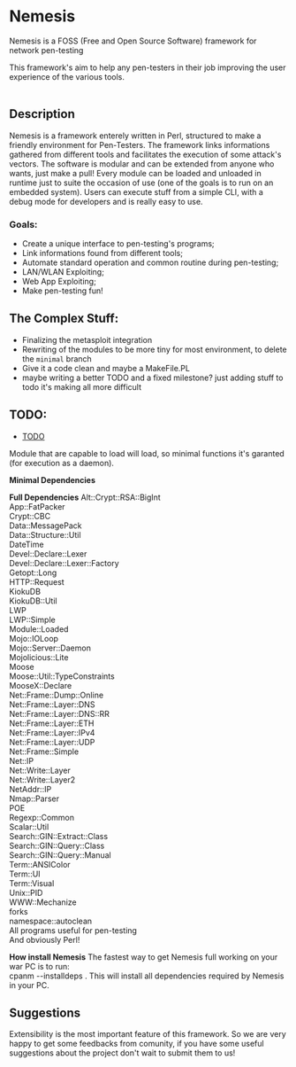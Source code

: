 Nemesis
=======
Nemesis is a FOSS (Free and Open Source Software) framework for network pen-testing


This framework's aim to help any pen-testers in their job improving the user experience of the various tools.<br /> <br />

## Description
Nemesis is a framework enterely written in Perl, structured to make a friendly environment for Pen-Testers.
The framework links informations gathered from different tools and facilitates the execution of some attack's vectors.
The software is modular and can be extended from anyone who wants, just make a pull!
Every module can be loaded and unloaded in runtime just to suite the occasion of use (one of the goals is to run on an embedded system).
Users can execute stuff from a simple CLI, with a debug mode for developers and is really easy to use.


### Goals:

* Create a unique interface to pen-testing's programs;
* Link informations found from different tools;
* Automate standard operation and common routine during pen-testing;
* LAN/WLAN Exploiting;
* Web App Exploiting;
* Make pen-testing fun!

## The Complex Stuff:
* Finalizing the metasploit integration
* Rewriting of the modules to be more tiny for most environment, to delete the ```minimal``` branch
* Give it a code clean and maybe a MakeFile.PL
* maybe writing a better TODO and a fixed milestone? just adding stuff to todo it's making all more difficult

## TODO:
- [TODO](/TODO)
 


Module that are capable to load will load, so minimal functions it's garanted (for execution as a daemon).


**Minimal Dependencies**



**Full Dependencies**
Alt::Crypt::RSA::BigInt<br />
App::FatPacker<br />
Crypt::CBC<br />
Data::MessagePack<br />
Data::Structure::Util<br />
DateTime<br />
Devel::Declare::Lexer<br />
Devel::Declare::Lexer::Factory<br />
Getopt::Long<br />
HTTP::Request<br />
KiokuDB<br />
KiokuDB::Util<br />
LWP<br />
LWP::Simple<br />
Module::Loaded<br />
Mojo::IOLoop<br />
Mojo::Server::Daemon<br />
Mojolicious::Lite<br />
Moose<br />
Moose::Util::TypeConstraints<br />
MooseX::Declare<br />
Net::Frame::Dump::Online<br />
Net::Frame::Layer::DNS<br />
Net::Frame::Layer::DNS::RR<br />
Net::Frame::Layer::ETH<br />
Net::Frame::Layer::IPv4<br />
Net::Frame::Layer::UDP<br />
Net::Frame::Simple<br />
Net::IP<br />
Net::Write::Layer<br />
Net::Write::Layer2<br />
NetAddr::IP<br />
Nmap::Parser<br />
POE<br />
Regexp::Common<br />
Scalar::Util<br />
Search::GIN::Extract::Class<br />
Search::GIN::Query::Class<br />
Search::GIN::Query::Manual<br />
Term::ANSIColor<br />
Term::UI<br />
Term::Visual<br />
Unix::PID<br />
WWW::Mechanize<br />
forks<br />
namespace::autoclean<br />
All programs useful for pen-testing<br />
And obviously Perl!

**How install Nemesis**
The fastest way to get Nemesis full working on your war PC is to run:<br />
  cpanm --installdeps .
This will install all dependencies required by Nemesis in your PC.

## Suggestions
Extensibility is the most important feature of this framework. 
So we are very happy to get some feedbacks from comunity, if you have some useful suggestions about the project don't wait to submit them to us!

